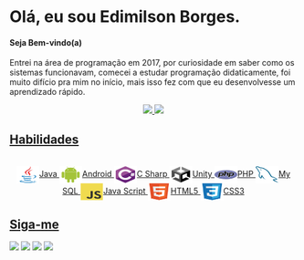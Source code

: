 # Olá, eu sou Edimilson Borges.
#### Seja Bem-vindo(a)
Entrei na área de programação em 2017, por curiosidade em saber como os sistemas funcionavam, comecei a estudar programação didaticamente, foi muito difício pra mim no início, mais isso fez com que eu desenvolvesse um aprendizado rápido.
<div style align="center">
  <a href="https://github.com/EdimilsonBorges">   
  <img height="180em" src="https://github-readme-stats.vercel.app/api?username=EdimilsonBorges&show_icons=true&theme=tokyonight&include_all_commits=true&count_private=true"/>
  <img height="180em" src="https://github-readme-stats.vercel.app/api/top-langs/?username=EdimilsonBorges&layout=compact&langs_count=7&theme=tokyonight"/>
</div>

## Habilidades

<div style align="center" display="block"><br>
  <img align="center" alt="JAVA" height="30" width="40" title="JAVA" src="https://raw.githubusercontent.com/devicons/devicon/master/icons/java/java-original.svg">Java
  <img align="center" alt="ANDROID" height="30" width="40" title="ANDROID" src="https://raw.githubusercontent.com/devicons/devicon/master/icons/android/android-original.svg">Android 
  <img align="center" alt="C SHARP" height="30" width="40" title="C SHARP" src="https://raw.githubusercontent.com/devicons/devicon/master/icons/csharp/csharp-original.svg">C Sharp
  <img align="center" alt="UNITY" height="30" width="40" title="UNITY" src="https://raw.githubusercontent.com/devicons/devicon/master/icons/unity/unity-original.svg">Unity
  <img align="center" alt="PHP" height="30" width="40" title="PHP" src="https://raw.githubusercontent.com/devicons/devicon/master/icons/php/php-original.svg">PHP
  <img align="center" alt="MYSQL" height="30" width="40" title="MY SQL" src="https://raw.githubusercontent.com/devicons/devicon/master/icons/mysql/mysql-original.svg">My SQL
   <img align="center" alt="CSS3" height="30" width="40" title="CSS3" src="https://raw.githubusercontent.com/devicons/devicon/master/icons/javascript/javascript-original.svg">Java Script
  <img align="center" alt="HTML5" height="30" width="40" title="HTML5" src="https://raw.githubusercontent.com/devicons/devicon/master/icons/html5/html5-original.svg">HTML5
  <img align="center" alt="CSS3" height="30" width="40" title="CSS3" src="https://raw.githubusercontent.com/devicons/devicon/master/icons/css3/css3-original.svg">CSS3
</div>
  
  ## Siga-me
 
<div> 
  <a href="https://www.linkedin.com/in/edimilson-borges-bb8b5423b" target="_blank" rel="noopener noreferrer"><img src="https://img.shields.io/badge/-LinkedIn-%230077B5?style=for-the-badge&logo=linkedin&logoColor=white" target="_blank"></a>
  <a href="https://instagram.com/edimilson_borgess" target="_blank"><img src="https://img.shields.io/badge/-Instagram-%23E4405F?style=for-the-badge&logo=instagram&logoColor=white" target="_blank rel="noopener noreferrer""></a> 
  <a href="https://www.facebook.com/edimilsonborgess" target="_blank" rel="noopener noreferrer"><img src="https://img.shields.io/badge/-Facebook-%230077B5?style=for-the-badge&logo=facebook&logoColor=white" target="_blank"></a>
  <a href = "mailto:edimilsonborges159@gmail.com"><img src="https://img.shields.io/badge/-Gmail-%23333?style=for-the-badge&logo=gmail&logoColor=white" target="_blank" rel="noopener noreferrer"></a> 
 
</div>

